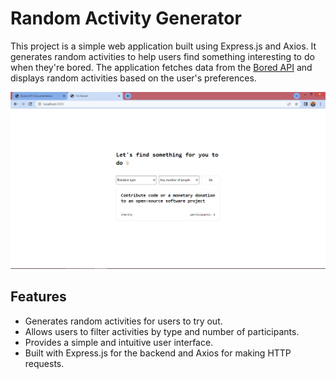 # Random Activity Generator

This project is a simple web application built using Express.js and Axios. It generates random activities to help users find something interesting to do when they're bored. The application fetches data from the [Bored API](https://bored-api.appbrewery.com/) and displays random activities based on the user's preferences.

![Image Description](./public/image.png)

## Features

- Generates random activities for users to try out.
- Allows users to filter activities by type and number of participants.
- Provides a simple and intuitive user interface.
- Built with Express.js for the backend and Axios for making HTTP requests.
